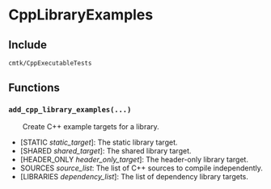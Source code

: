 
# CppLibraryExamples

## Include
`cmtk/CppExecutableTests`

## Functions
### `add_cpp_library_examples(...)`

&ensp;&ensp;&ensp;&ensp;Create C++ example targets for a library.

- [STATIC *static_target*]: 	The static library target.
- [SHARED *shared_target*]: 	The shared library target.
- [HEADER_ONLY *header_only_target*]: 	The header-only library target.
- SOURCES *source_list*: 	The list of C++ sources to compile independently.
- [LIBRARIES *dependency_list*]: 	The list of dependency library targets.
